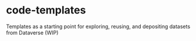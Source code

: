 # code-templates
Templates as a starting point for exploring, reusing, and depositing datasets from Dataverse (WIP)
